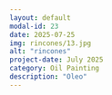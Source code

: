 ```yaml
---
layout: default
modal-id: 23
date: 2025-07-25
img: rincones/13.jpg
alt: "rincones"
project-date: July 2025
category: Oil Painting
description: "Oleo"
---
```

